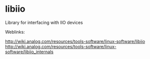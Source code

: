 # libiio
Library for interfacing with IIO devices

Weblinks:

http://wiki.analog.com/resources/tools-software/linux-software/libiio
http://wiki.analog.com/resources/tools-software/linux-software/libiio_internals
